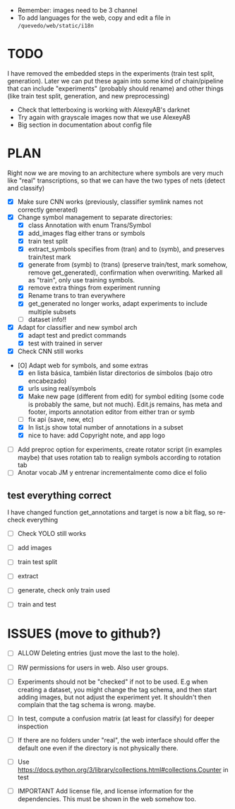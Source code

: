 - Remember: images need to be 3 channel
- To add languages for the web, copy and edit a file in `/quevedo/web/static/i18n`

# TODO

I have removed the embedded steps in the experiments (train test split,
generation). Later we can put these again into some kind of chain/pipeline that
can include "experiments" (probably should rename) and other things (like
train test split, generation, and new preprocessing)

- Check that letterboxing is working with AlexeyAB's darknet
- Try again with grayscale images now that we use AlexeyAB
- Big section in documentation about config file

# PLAN

Right now we are moving to an architecture where symbols are very much like
"real" transcriptions, so that we can have the two types of nets (detect and
classify)

- [X] Make sure CNN works (previously, classifier symlink names not correctly generated)
- [X] Change symbol management to separate directories:
    - [X] class Annotation with enum Trans/Symbol
    - [X] add_images flag either trans or symbols
    - [X] train test split
    - [X] extract_symbols specifies from (tran) and to (symb), and preserves
        train/test mark
    - [X] generate from (symb) to (trans) (preserve train/test, mark somehow,
        remove get_generated), confirmation when overwriting. Marked all as
        "train", only use training symbols.
    - [X] remove extra things from experiment running
    - [X] Rename trans to tran everywhere
    - [X] get_generated no longer works, adapt experiments to include multiple
        subsets
    - [ ] dataset info!!
- [X] Adapt for classifier and new symbol arch
    - [X] adapt test and predict commands
    - [X] test with trained in server
- [X] Check CNN still works
- [O] Adapt web for symbols, and some extras
    - [X] en lista básica, también listar directorios de símbolos (bajo otro
        encabezado)
    - [X] urls using real/symbols
    - [X] Make new page (different from edit) for symbol editing (some code is
        probably the same, but not much). Edit.js remains, has meta and footer,
        imports annotation editor from either tran or symb
    - [ ] fix api (save, new, etc)
    - [X] In list.js show total number of annotations in a subset
    - [X] nice to have: add Copyright note, and app logo
- [ ] Add preproc option for experiments, create rotator script (in examples maybe)
   that uses rotation tab to realign symbols according to rotation tab
- [ ] Anotar vocab JM y entrenar incrementalmente como dice el folio

## test everything correct

I have changed function get_annotations and target is now a bit flag, so
re-check everything

- [ ] Check YOLO still works
- [ ] add images
- [ ] train test split
- [ ] extract
- [ ] generate, check only train used
- [ ] train and test


# ISSUES (move to github?)

- [ ] ALLOW Deleting entries (just move the last to the hole).
- [ ] RW permissions for users in web. Also user groups.
- [ ] Experiments should not be "checked" if not to be used. E.g when creating a
    dataset, you might change the tag schema, and then start adding images, but
    not adjust the experiment yet. It shouldn't then complain that the tag
    schema is wrong. maybe.
- [ ] In test, compute a confusion matrix (at least for classify) for deeper
    inspection
- [ ] If there are no folders under "real", the web interface should offer the
    default one even if the directory is not physically there.
- [ ] Use https://docs.python.org/3/library/collections.html#collections.Counter
    in test
- [ ] IMPORTANT Add license file, and license information for the dependencies.
    This must be shown in the web somehow too.

